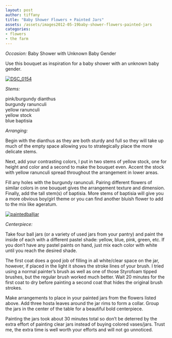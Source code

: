 ```yaml
---
layout: post
author: tiffany
title: "Baby Shower Flowers + Painted Jars"
assets: /assets/images2012-05-19baby-shower-flowers-painted-jars
categories: 
- flowers
- the farm
---
```


_Occasion:_ Baby Shower with Unknown Baby Gender

Use this bouquet as inspiration for a baby shower with an unknown baby gender.

[![](jekyll_uploads/2012/05/DSC_0154-575x381.jpg "DSC_0154")](http://www.sweetpeonies.com/?attachment_id=3990)

_Stems:_

pink/burgundy dianthus  
burgundy ranunculi  
yellow ranunculi  
yellow stock  
blue baptisia

_Arranging:_

Begin with the dianthus as they are both sturdy and full so they will take up much of the empty space allowing you to strategically place the more delicate stems.

Next, add your contrasting colors, I put in two stems of yellow stock, one for height and color and a second to make the bouquet even. Accent the stock with yellow ranunculi spread throughout the arrangement in lower areas.

Fill any holes with the burgundy ranunculi. Pairing different flowers of similar colors in one bouquet gives the arrangement texture and dimension. Finally, add the tall stem(s) of baptisia. More stems of baptisia will give you a more obvious boy/girl theme or you can find another bluish flower to add to the mix like ageratum.

[![paintedballjar](jekyll_uploads/2012/05/paintedballjar-3-575x382.jpg "paintedballjar (3)")](http://www.sweetpeonies.com/2012/05/baby-shower-flowers-painted-jars/paintedballjar-3/)

_Centerpiece:_

Take four ball jars (or a variety of used jars from your pantry) and paint the inside of each with a different pastel shade: yellow, blue, pink, green, etc. If you don’t have any pastel paints on hand, just mix each color with white until you reach the desired shade.

The first coat does a good job of filling in all white/clear space on the jar, however, if placed in the light it shows the stroke lines of your brush. I tried using a normal painter’s brush as well as one of those Styrofoam tipped brushes, but the regular brush worked much better. Wait 20 minutes for the first coat to dry before painting a second coat that hides the original brush strokes.

Make arrangements to place in your painted jars from the flowers listed above. Add three hosta leaves around the jar rims to form a collar. Group the jars in the center of the table for a beautiful bold centerpiece.

Painting the jars took about 30 minutes total so don’t be deterred by the extra effort of painting clear jars instead of buying colored vases/jars. Trust me, the extra time is well worth your efforts and will not go unnoticed.